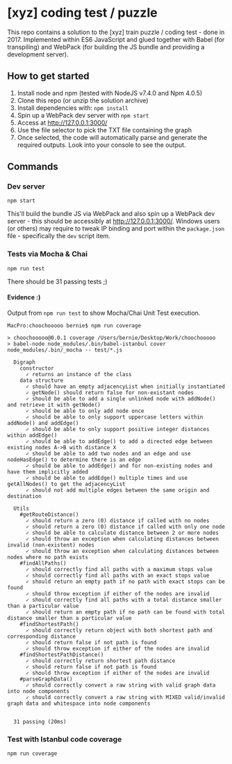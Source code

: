# [xyz] coding test / puzzle

This repo contains a solution to the [xyz] train puzzle / coding test - done in 2017. Implemented within ES6 JavaScript and glued together with Babel (for transpiling) and WebPack (for building the JS bundle and providing a development server).

## How to get started

1. Install node and npm (tested with NodeJS v7.4.0 and Npm 4.0.5)
2. Clone this repo (or unzip the solution archive)
3. Install dependencies with: `npm install`
4. Spin up a WebPack dev server with `npm start`
5. Access at http://127.0.0.1:3000/
6. Use the file selector to pick the TXT file containing the graph
7. Once selected, the code will automatically parse and generate the required outputs. Look into your console to see the output.

## Commands

### Dev server

`npm start`

This'll build the bundle JS via WebPack and also spin up a WebPack dev server - this should be accessibly at http://127.0.0.1:3000/. Windows users (or others) may require to tweak IP binding and port within the `package.json` file - specifically the `dev` script item.

### Tests via Mocha & Chai

`npm run test`

There should be 31 passing tests ;)

#### Evidence :)

Output from `npm run test` to show Mocha/Chai Unit Test execution.

```
MacPro:choochooooo bernie$ npm run coverage

> choochooooo@0.0.1 coverage /Users/bernie/Desktop/Work/choochooooo
> babel-node node_modules/.bin/babel-istanbul cover node_modules/.bin/_mocha -- test/*.js

  Digraph
    constructor
      ✓ returns an instance of the class
    data structure
      ✓ should have an empty adjacencyList when initially instantiated
      ✓ getNode() should return false for non-existant nodes
      ✓ should be able to add a single unlinked node with addNode() and retrieve it with getNode()
      ✓ should be able to only add node once
      ✓ should be able to only support uppercase letters within addNode() and addEdge()
      ✓ should be able to only support positive integer distances within addEdge()
      ✓ should be able to addEdge() to add a directed edge between existing nodes A->B with distance X
      ✓ should be able to add two nodes and an edge and use nodeHasEdge() to determine there is an edge
      ✓ should be able to addEdge() and for non-existing nodes and have them implicitly added
      ✓ should be able to addEdge() multiple times and use getAllNodes() to get the adjacencyList
      ✓ should not add multiple edges between the same origin and destination

  Utils
    #getRouteDistance()
      ✓ should return a zero (0) distance if called with no nodes
      ✓ should return a zero (0) distance if called with only one node
      ✓ should be able to calculate distance between 2 or more nodes
      ✓ should throw an exception when calculating distances between invalid (non-existent) nodes
      ✓ should throw an exception when calculating distances between nodes where no path exists
    #findAllPaths()
      ✓ should correctly find all paths with a maximum stops value
      ✓ should correctly find all paths with an exact stops value
      ✓ should return an empty path if no path with exact stops can be found
      ✓ should throw exception if either of the nodes are invalid
      ✓ should correctly find all paths with a total distance smaller than a particular value
      ✓ should return an empty path if no path can be found with total distance smaller than a particular value
    #findShortestPath()
      ✓ should correctly return object with both shortest path and corresponding distance
      ✓ should return false if not path is found
      ✓ should throw exception if either of the nodes are invalid
    #findShortestPathDistance()
      ✓ should correctly return shortest path distance
      ✓ should return false if not path is found
      ✓ should throw exception if either of the nodes are invalid
    #parseGraphData()
      ✓ should correctly convert a raw string with valid graph data into node components
      ✓ should correctly convert a raw string with MIXED valid/invalid graph data and whitespace into node components


  31 passing (20ms)

```

### Test with Istanbul code coverage

`npm run coverage`


